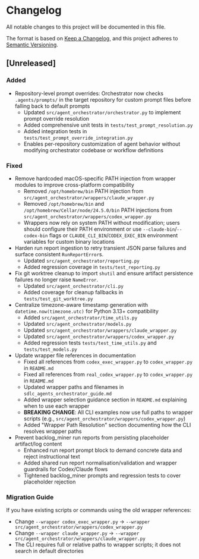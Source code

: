 # Changelog

All notable changes to this project will be documented in this file.

The format is based on [Keep a Changelog](https://keepachangelog.com/en/1.0.0/),
and this project adheres to [Semantic Versioning](https://semver.org/spec/v2.0.0.html).

## [Unreleased]

### Added
- Repository-level prompt overrides: Orchestrator now checks `.agents/prompts/` in the target repository for custom prompt files before falling back to default prompts
  - Updated `src/agent_orchestrator/orchestrator.py` to implement prompt override resolution
  - Added comprehensive unit tests in `tests/test_prompt_resolution.py`
  - Added integration tests in `tests/test_prompt_override_integration.py`
  - Enables per-repository customization of agent behavior without modifying orchestrator codebase or workflow definitions

### Fixed
- Remove hardcoded macOS-specific PATH injection from wrapper modules to improve cross-platform compatibility
  - Removed `/opt/homebrew/bin` PATH injection from `src/agent_orchestrator/wrappers/claude_wrapper.py`
  - Removed `/opt/homebrew/bin` and `/opt/homebrew/Cellar/node/24.5.0/bin` PATH injections from `src/agent_orchestrator/wrappers/codex_wrapper.py`
  - Wrappers now rely on system PATH without modification; users should configure their PATH environment or use `--claude-bin`/`--codex-bin` flags or `CLAUDE_CLI_BIN`/`CODEX_EXEC_BIN` environment variables for custom binary locations
- Harden run report ingestion to retry transient JSON parse failures and surface consistent `RunReportError`s.
  - Updated `src/agent_orchestrator/reporting.py`
  - Added regression coverage in `tests/test_reporting.py`
- Fix git worktree cleanup to import `shutil` and ensure artifact persistence failures no longer raise `NameError`.
  - Updated `src/agent_orchestrator/cli.py`
  - Added coverage for cleanup fallbacks in `tests/test_git_worktree.py`
- Centralize timezone-aware timestamp generation with `datetime.now(timezone.utc)` for Python 3.13+ compatibility
  - Added `src/agent_orchestrator/time_utils.py`
  - Updated `src/agent_orchestrator/models.py`
  - Updated `src/agent_orchestrator/wrappers/claude_wrapper.py`
  - Updated `src/agent_orchestrator/wrappers/codex_wrapper.py`
  - Added regression tests `tests/test_time_utils.py` and `tests/test_models.py`
- Update wrapper file references in documentation
  - Fixed all references from `codex_exec_wrapper.py` to `codex_wrapper.py` in `README.md`
  - Fixed all references from `real_codex_wrapper.py` to `codex_wrapper.py` in `README.md`
  - Updated wrapper paths and filenames in `sdlc_agents_orchestrator_guide.md`
  - Added wrapper selection guidance section in `README.md` explaining when to use each wrapper
  - **BREAKING CHANGE**: All CLI examples now use full paths to wrapper scripts (e.g., `src/agent_orchestrator/wrappers/codex_wrapper.py`)
  - Added "Wrapper Path Resolution" section documenting how the CLI resolves wrapper paths
- Prevent backlog_miner run reports from persisting placeholder artifact/log content
  - Enhanced run report prompt block to demand concrete data and reject instructional text
  - Added shared run report normalisation/validation and wrapper guardrails for Codex/Claude flows
  - Tightened backlog_miner prompts and regression tests to cover placeholder rejection

### Migration Guide
If you have existing scripts or commands using the old wrapper references:
- Change `--wrapper codex_exec_wrapper.py` → `--wrapper src/agent_orchestrator/wrappers/codex_wrapper.py`
- Change `--wrapper claude_wrapper.py` → `--wrapper src/agent_orchestrator/wrappers/claude_wrapper.py`
- The CLI requires full or relative paths to wrapper scripts; it does not search in default directories
